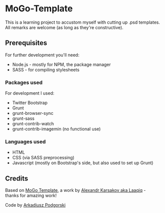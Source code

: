# MoGo-Template
This is a learning project to accustom myself with cutting up .psd templates. All remarks are welcome (as long as they're constructive).

## Prerequisites
For further development you'll need:
  * Node.js - mostly for NPM, the package manager
  * SASS - for compiling stylesheets

### Packages used
For development I used:
  * Twitter Bootstrap
  * Grunt
  * grunt-browser-sync
  * grunt-sass
  * grunt-contrib-watch
  * grunt-contrib-imagemin (no functional use)
  
### Languages used
  * HTML
  * CSS (via SASS preprocessing)
  * Javascript (mostly on Bootstrap's side, but also used to set up Grunt)
  
## Credits
Based on <a href="http://freebiesbug.com/psd-freebies/mogo-free-one-page-psd-template/">MoGo Template</a>, a work by <a href="https://creativemarket.com/laaqiq">Alexandr Karsakov aka Laaqiq</a> - thanks for amazing work!

Code by <a href="http://github.com/nalread">Arkadiusz Podgorski</a>
